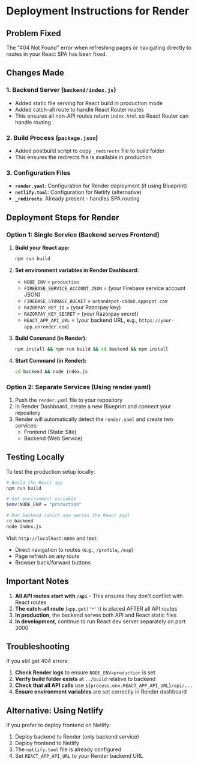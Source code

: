 # Deployment Instructions for Render

## Problem Fixed
The "404 Not Found" error when refreshing pages or navigating directly to routes in your React SPA has been fixed.

## Changes Made

### 1. Backend Server (`backend/index.js`)
- Added static file serving for React build in production mode
- Added catch-all route to handle React Router routes
- This ensures all non-API routes return `index.html` so React Router can handle routing

### 2. Build Process (`package.json`)
- Added postbuild script to copy `_redirects` file to build folder
- This ensures the redirects file is available in production

### 3. Configuration Files
- **`render.yaml`**: Configuration for Render deployment (if using Blueprint)
- **`netlify.toml`**: Configuration for Netlify (alternative)
- **`_redirects`**: Already present - handles SPA routing

## Deployment Steps for Render

### Option 1: Single Service (Backend serves Frontend)

1. **Build your React app:**
   ```bash
   npm run build
   ```

2. **Set environment variables in Render Dashboard:**
   - `NODE_ENV` = `production`
   - `FIREBASE_SERVICE_ACCOUNT_JSON` = (your Firebase service account JSON)
   - `FIREBASE_STORAGE_BUCKET` = `urbandepot-cbda0.appspot.com`
   - `RAZORPAY_KEY_ID` = (your Razorpay key)
   - `RAZORPAY_KEY_SECRET` = (your Razorpay secret)
   - `REACT_APP_API_URL` = (your backend URL, e.g., `https://your-app.onrender.com`)

3. **Build Command (in Render):**
   ```bash
   npm install && npm run build && cd backend && npm install
   ```

4. **Start Command (in Render):**
   ```bash
   cd backend && node index.js
   ```

### Option 2: Separate Services (Using render.yaml)

1. Push the `render.yaml` file to your repository
2. In Render Dashboard, create a new Blueprint and connect your repository
3. Render will automatically detect the `render.yaml` and create two services:
   - Frontend (Static Site)
   - Backend (Web Service)

## Testing Locally

To test the production setup locally:

```bash
# Build the React app
npm run build

# Set environment variable
$env:NODE_ENV = "production"

# Run backend (which now serves the React app)
cd backend
node index.js
```

Visit `http://localhost:8080` and test:
- Direct navigation to routes (e.g., `/profile`, `/map`)
- Page refresh on any route
- Browser back/forward buttons

## Important Notes

1. **All API routes start with `/api`** - This ensures they don't conflict with React routes
2. **The catch-all route** (`app.get('*')`) is placed AFTER all API routes
3. **In production**, the backend serves both API and React static files
4. **In development**, continue to run React dev server separately on port 3000

## Troubleshooting

If you still get 404 errors:

1. **Check Render logs** to ensure `NODE_ENV=production` is set
2. **Verify build folder exists** at `../build` relative to backend
3. **Check that all API calls** use `${process.env.REACT_APP_API_URL}/api/...`
4. **Ensure environment variables** are set correctly in Render dashboard

## Alternative: Using Netlify

If you prefer to deploy frontend on Netlify:

1. Deploy backend to Render (only backend service)
2. Deploy frontend to Netlify
3. The `netlify.toml` file is already configured
4. Set `REACT_APP_API_URL` to your Render backend URL

